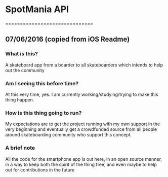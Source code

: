 # SpotMania API
==============================


## 07/06/2016 (copied from iOS Readme)

### What is this?
A skateboard app from a boarder to all skateboarders which intends to help out the community

### Am I seeing this before time?
At this very time, yes. I am currently working/studying/trying to make this thing happen.

### How is this thing going to run?
My expectations are to get the project running with my own support in the very beginning and eventually get a crowdfunded source from all people around skateboarding community who support this concept.

### A brief note
All the code for the smartphone app is out here, in an open source manner, in a way to keep both the spirit of the thing free, and even maybe to help out for contributions in the future


